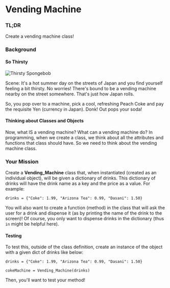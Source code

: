 # Vending Machine

### TL;DR

Create a vending machine class!

### Background

#### So Thirsty

![Thirsty Spongebob](thirsty.png)

Scene: It's a hot summer day on the streets of Japan and you find yourself feeling a bit thirsty. No worries! There's bound to be a vending machine nearby on the street somewhere. That's just how Japan rolls.

So, you pop over to a machine, pick a cool, refreshing Peach Coke and pay the requisite Yen (currency in Japan). Donk! Out pops your soda!

#### Thinking about Classes and Objects

Now, what IS a vending machine? What can a vending machine do? In programming, when we create a class, we think about all the attributes and functions that class should have. So we need to think about the vending machine class.

### Your Mission

Create a **Vending_Machine** class that, when instantiated (created as an individual object), will be given a dictionary of drinks. This dictionary of drinks will have the drink name as a key and the price as a value. For example:

```
drinks = {"Coke": 1.99, "Arizona Tea": 0.99, "Dasani": 1.50}
```

You will also want to create a function (method) in the class that will ask the user for a drink and dispense it (as by printing the name of the drink to the screen)! Of course, you only want to dispense drinks in the dictionary (thus `in` might be helpful here).

#### Testing

To test this, outside of the class definition, create an instance of the object with a given dict of drinks like below:

```
drinks = {"Coke": 1.99, "Arizona Tea": 0.99, "Dasani": 1.50}

cokeMachine = Vending_Machine(drinks)
```

Then, you'll want to test your method!
